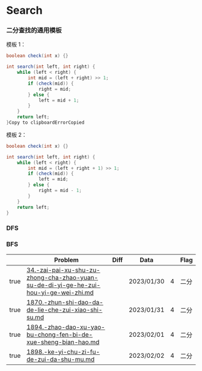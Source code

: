 # Search

### 二分查找的通用模板

模板 1：

```java
boolean check(int x) {}

int search(int left, int right) {
    while (left < right) {
        int mid = (left + right) >> 1;
        if (check(mid)) {
            right = mid;
        } else {
            left = mid + 1;
        }
    }
    return left;
}Copy to clipboardErrorCopied
```

模板 2：

```java
boolean check(int x) {}

int search(int left, int right) {
    while (left < right) {
        int mid = (left + right + 1) >> 1;
        if (check(mid)) {
            left = mid;
        } else {
            right = mid - 1;
        }
    }
    return left;
}
```

### DFS



### BFS





<table><thead><tr><th data-type="checkbox"> </th><th>Problem</th><th data-type="select">Diff</th><th>Data</th><th data-type="rating" data-max="5"></th><th>Flag</th></tr></thead><tbody><tr><td>true</td><td><a data-mention href="34.-zai-pai-xu-shu-zu-zhong-cha-zhao-yuan-su-de-di-yi-ge-he-zui-hou-yi-ge-wei-zhi.md">34.-zai-pai-xu-shu-zu-zhong-cha-zhao-yuan-su-de-di-yi-ge-he-zui-hou-yi-ge-wei-zhi.md</a></td><td></td><td>2023/01/30</td><td>4</td><td>二分</td></tr><tr><td>true</td><td><a data-mention href="1870.-zhun-shi-dao-da-de-lie-che-zui-xiao-shi-su.md">1870.-zhun-shi-dao-da-de-lie-che-zui-xiao-shi-su.md</a></td><td></td><td>2023/01/31</td><td>4</td><td>二分</td></tr><tr><td>true</td><td><a data-mention href="1894.-zhao-dao-xu-yao-bu-chong-fen-bi-de-xue-sheng-bian-hao.md">1894.-zhao-dao-xu-yao-bu-chong-fen-bi-de-xue-sheng-bian-hao.md</a></td><td></td><td>2023/02/01</td><td>4</td><td>二分</td></tr><tr><td>true</td><td><a data-mention href="1898.-ke-yi-chu-zi-fu-de-zui-da-shu-mu.md">1898.-ke-yi-chu-zi-fu-de-zui-da-shu-mu.md</a></td><td></td><td>2023/02/02</td><td>4</td><td>二分</td></tr></tbody></table>
